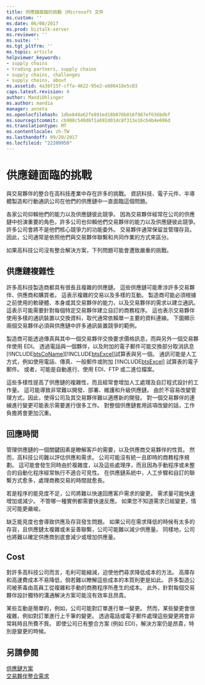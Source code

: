 ```yaml
---
title: 供應鏈面臨的挑戰 |Microsoft 文件
ms.custom: ''
ms.date: 06/08/2017
ms.prod: biztalk-server
ms.reviewer: ''
ms.suite: ''
ms.tgt_pltfrm: ''
ms.topic: article
helpviewer_keywords:
- supply chains
- trading partners, supply chains
- supply chains, challenges
- supply chains, about
ms.assetid: 4a38f15f-cffa-4622-95e2-e606418e5c03
caps.latest.revision: 4
author: MandiOhlinger
ms.author: mandia
manager: anneta
ms.openlocfilehash: 1dbe848a62fe891ed18b076b016f987ef636bdbf
ms.sourcegitcommit: cb908c540d8f1a692d01dc8f313e16cb4b4e696d
ms.translationtype: MT
ms.contentlocale: zh-TW
ms.lasthandoff: 09/20/2017
ms.locfileid: "22209950"
---
```

# <a name="the-supply-chain-challenge"></a>供應鏈面臨的挑戰
與交易夥伴的整合在高科技產業中存在許多的挑戰。 資訊科技、電子元件、半導體製造和行動通訊公司在他們的供應鏈中一直面臨這個問題。  
  
 各家公司仰賴他們的能力以及供應鏈彼此競爭。 因為交易夥伴經常在公司的供應鏈中扮演重要的角色，許多公司也仰賴他們交易夥伴的能力以及供應鏈彼此競爭。 許多公司會將不是他們核心競爭力的功能委外。 交易夥伴通常保留並管理存貨。 因此，公司通常是依照他們與交易夥伴聯繫和共同作業的方式來區分。  
  
 如果高科技公司沒有整合解決方案，下列問題可能會遭致嚴重的挑戰。  
  
## <a name="supply-chain-complexity"></a>供應鏈複雜性  
 許多高科技製造商都具有很長且複雜的供應鏈。 這些供應鏈可能牽涉許多交易夥伴、供應商和購買者。 這表示複雜的交易以及多樣的互動。 製造商可能必須根據之前使用的軟硬體、本身或其交易夥伴的能力，以及交易夥伴的需求以建立通訊。 這表示可能需要針對每個特定交易夥伴建立自訂的商務程序。 這也表示交易夥伴使用多樣的通訊裝置以交換資料，取代通常依賴單一主要的資料連線。 下圖顯示兩個交易夥伴必須與供應鏈中許多通訊裝置競爭的範例。  
  
 製造商可能透過傳真與其中一個交易夥伴交換要求價格訊息，而與另外一個交易夥伴使用 EDI。 透過電話與一個夥伴，以及附加的電子郵件可能交換部分取消訊息[!INCLUDE[btsCoName](../../includes/btsconame-md.md)][!INCLUDE[btsExcel](../../includes/btsexcel-md.md)]試算表與另一個。 通訊可能是人工方式，例如使用電話、傳真、一般郵件或附加 [!INCLUDE[btsExcel](../../includes/btsexcel-md.md)] 試算表的電子郵件。 或者，可能是自動進行、使用 EDI、FTP 或二進位檔案。  
  
 這些多樣性提高了供應鏈的複雜性，而且經常會增加人工處理及自訂程式設計的工作量。 這可能導致非常難以開發、部署、維護和升級供應鏈。 由於不容易改變管理方式，因此，使得公司及其交易夥伴難以適應新的開發。 對一個交易夥伴的連線進行變更可能表示需要進行很多工作。 對整個供應鏈套用該項改變的話，工作負擔將會更加沉重。  
  
## <a name="response-time"></a>回應時間  
 管理供應鏈的一個關鍵因素是瞭解客戶的需要，以及供應商交易夥伴的性質。 然而，高科技公司難以評估供應和需求。 公司可能沒有統一且即時的商務程序規劃。 這可能會發生同時由於複雜度，以及這些處理序，而且因為手動程序或未整合的自動化程序經常執行不適合可見性。 在供應鏈系統中，人工步驟和自訂的聯繫方式愈多，處理商務交易的時間就愈長。  
  
 若是程序的能見度不足，公司將難以快速回應客戶需求的變更。 需求量可能快速增加或減少。 不管哪一種實例都需要快速反應。 如果您不知道需求已經變更，情況可能更嚴峻。  
  
 缺乏能見度也會導致供應及存貨發生問題。 如果公司在需求降低的時候有太多的存貨，且供應鏈太複雜或未妥善聯繫，公司可能難以減少供應量。 同樣地，公司也將難以確定供應商到底會減少或增加供應量。  
  
## <a name="cost"></a>Cost  
 對許多高科技公司而言，毛利可能縮減，迫使他們尋求降低成本的方法。 高庫存和高運費成本不易降低，倘若難以瞭解這些成本的本質則更是如此。 許多製造公司被荼毒由高員工從複雜和手動的商務程序所產生的成本。 此外，針對每個交易夥伴設計獨特的溝通解決方案可能沒有效率且昂貴。  
  
 某些互動是簡單的，例如，公司可能對訂單進行單一變更。 然而，某些變更會很複雜，例如對訂單進行上千筆的變更。 透過電話或電子郵件處理這些變更將會非常耗時且所費不貲。 即使公司已有整合方案 (例如 EDI)，解決方案仍是昂貴，特別是變更的時候。  
  
## <a name="see-also"></a>另請參閱  
 [供應鏈方案](../../adapters-and-accelerators/accelerator-rosettanet/the-supply-chain-solution.md)   
 [交易夥伴整合需求](../../adapters-and-accelerators/accelerator-rosettanet/the-need-for-trading-partner-integration.md)